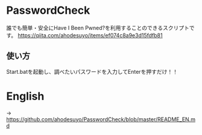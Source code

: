 # PasswordCheck
誰でも簡単・安全にHave I Been Pwned?を利用することのできるスクリプトです。
https://qiita.com/ahodesuyo/items/ef074c8a9e3d15fdfb81

## 使い方
Start.batを起動し、調べたいパスワードを入力してEnterを押すだけ！！

# English
-> https://github.com/ahodesuyo/PasswordCheck/blob/master/README_EN.md
